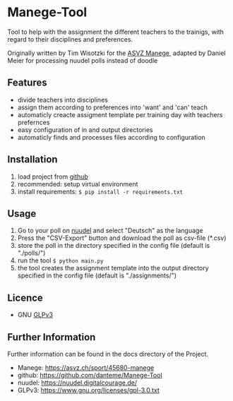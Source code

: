 # Manege-Tool

Tool to help with the assignment the different teachers to the trainigs, with regard to their disciplines and preferences.

Originally written by Tim Wisotzki for the [ASVZ Manege](https://asvz.ch/sport/45680-manege),
adapted by Daniel Meier for processing nuudel polls instead of doodle

## Features

* divide teachers into disciplines
* assign them according to preferences into 'want' and 'can' teach
* automaticly creacte assigment template per training day with teachers prefernces
* easy configuration of in and output directories
* automaticly finds and processes files according to configuration

## Installation

1. load project from [github](https://github.com/danteme/Manege-Tool)
2. recommended: setup virtual environment
3. install requirements: `$ pip install -r requirements.txt`

## Usage

1. Go to your poll on [nuudel](https://nuudel.digitalcourage.de/) and select "Deutsch" as the language 
2. Press the "CSV-Export" button and download the poll as csv-file (*.csv)
3. store the poll in the directory specified in the config file (default is "./polls/")
4. run the tool `$ python main.py`
5. the tool creates the assignment template into the output directory specified in the config file (default is "./assignments/")


## Licence

* GNU [GLPv3](https://www.gnu.org/licenses/gpl-3.0.txt)


## Further Information

Further information can be found in the docs directory of the Project.

* Manege: https://asvz.ch/sport/45680-manege
* github: https://github.com/danteme/Manege-Tool
* nuudel: https://nuudel.digitalcourage.de/
* GLPv3: https://www.gnu.org/licenses/gpl-3.0.txt
